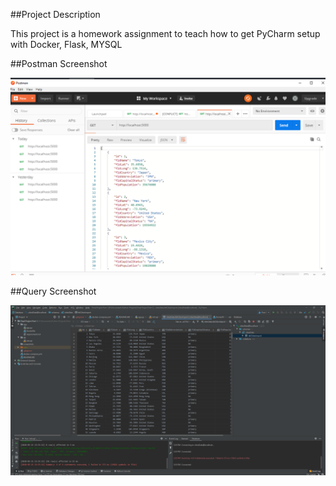 ##Project Description

This project is a homework assignment to teach how to get PyCharm setup with Docker, Flask, MYSQL

##Postman Screenshot

![postman_request_output](screenshots/postman.png)

##Query Screenshot

![query_output](screenshots/query.png)